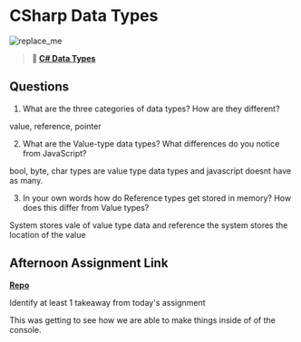 # CSharp Data Types

![replace_me](https://codeworks.blob.core.windows.net/public/assets/img/illustrations/placeholder.svg)

> **📖 [C# Data Types](https://codeworksacademy.com/fs-student-guide/resources/wk10/01-CSharp-Generics)**

## Questions

1. What are the three categories of data types? How are they different?

value, reference, pointer

2. What are the Value-type data types? What differences do you notice from JavaScript?

bool, byte, char types are value type data types and javascript doesnt have as many.

3. In your own words how do Reference types get stored in memory? How does this differ from Value types?

System stores vale of value type data and reference the system stores the location of the value


## Afternoon Assignment Link

**[Repo](https://github.com/GregBullington/cSharpRps)**

Identify at least 1 takeaway from today's assignment

This was getting to see how we are able to make things inside of of the console. 
